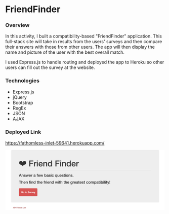 # FriendFinder

### Overview

In this activity, I built a compatibility-based "FriendFinder" application. This full-stack site will take in results from the users' surveys and then compare their answers with those from other users. The app will then display the name and picture of the user with the best overall match. 

I used Express.js to handle routing and deployed the app to Heroku so other users can fill out the survey at the website.

### Technologies

* Express.js
* jQuery
* Bootstrap
* RegEx
* JSON
* AJAX

### Deployed Link

https://fathomless-inlet-59641.herokuapp.com/

![FriendFinder](friendfinder.png)
